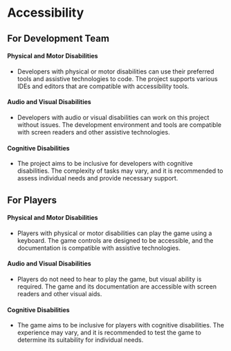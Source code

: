 # Accessibility

## For Development Team

#### Physical and Motor Disabilities

- Developers with physical or motor disabilities can use their preferred tools and assistive technologies to code. The project supports various IDEs and editors that are compatible with accessibility tools.  

#### Audio and Visual Disabilities

- Developers with audio or visual disabilities can work on this project without issues. The development environment and tools are compatible with screen readers and other assistive technologies.  

#### Cognitive Disabilities

- The project aims to be inclusive for developers with cognitive disabilities. The complexity of tasks may vary, and it is recommended to assess individual needs and provide necessary support.  

## For Players

#### Physical and Motor Disabilities

- Players with physical or motor disabilities can play the game using a keyboard. The game controls are designed to be accessible, and the documentation is compatible with assistive technologies.  

#### Audio and Visual Disabilities

- Players do not need to hear to play the game, but visual ability is required. The game and its documentation are accessible with screen readers and other visual aids.  

#### Cognitive Disabilities

- The game aims to be inclusive for players with cognitive disabilities. The experience may vary, and it is recommended to test the game to determine its suitability for individual needs.
